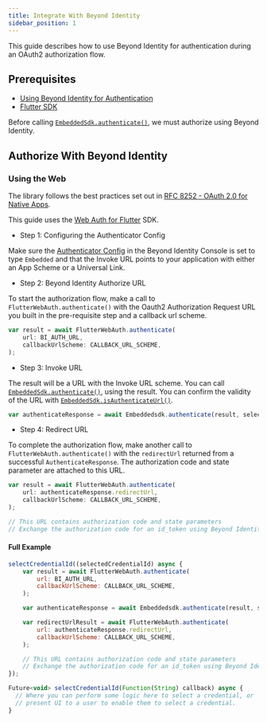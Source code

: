 ```yaml
---
title: Integrate With Beyond Identity
sidebar_position: 1
---
```


This guide describes how to use Beyond Identity for authentication during an OAuth2 authorization flow.

## Prerequisites

 - [Using Beyond Identity for Authentication](../../using-bi-for-auth)
 - [Flutter SDK](overview)

Before calling [`EmbeddedSdk.authenticate()`](overview#authentication), we must authorize using Beyond Identity.

## Authorize With Beyond Identity

### Using the Web

The library follows the best practices set out in [RFC 8252 - OAuth 2.0 for Native Apps](https://tools.ietf.org/html/rfc8252).

This guide uses the [Web Auth for Flutter](https://github.com/LinusU/flutter_web_auth) SDK.

 - Step 1: Configuring the Authenticator Config

Make sure the [Authenticator Config](/docs/v1/platform-overview/authenticator-config#embedded) in the Beyond Identity Console is set to type `Embedded` and that the Invoke URL points to your application with either an App Scheme or a Universal Link.

 - Step 2: Beyond Identity Authorize URL

To start the authorization flow, make a call to `FlutterWebAuth.authenticate()` with the Oauth2 Authorization Request URL you built in the pre-requisite step and a callback url scheme.

```javascript
var result = await FlutterWebAuth.authenticate(
    url: BI_AUTH_URL,
    callbackUrlScheme: CALLBACK_URL_SCHEME,
);
```

 - Step 3: Invoke URL

The result will be a URL with the Invoke URL scheme. You can call [`EmbeddedSdk.authenticate()`](overview#authentication), using the result. You can confirm the validity of the URL with [`EmbeddedSdk.isAuthenticateUrl()`](overview#authenticate-url-validation).

```javascript
var authenticateResponse = await Embeddedsdk.authenticate(result, selectedCredentialId);
```

 - Step 4: Redirect URL

To complete the authorization flow, make another call to `FlutterWebAuth.authenticate()` with the `redirectUrl` returned from a successful `AuthenticateResponse`. The authorization code and state parameter are attached to this URL.

```javascript
var result = await FlutterWebAuth.authenticate(
    url: authenticateResponse.redirectUrl,
    callbackUrlScheme: CALLBACK_URL_SCHEME,
);

// This URL contains authorization code and state parameters
// Exchange the authorization code for an id_token using Beyond Identity's token endpoint.
```

#### Full Example

```javascript
selectCredentialId((selectedCredentialId) async {
    var result = await FlutterWebAuth.authenticate(
        url: BI_AUTH_URL,
        callbackUrlScheme: CALLBACK_URL_SCHEME,
    );

    var authenticateResponse = await Embeddedsdk.authenticate(result, selectedCredentialId);

    var redirectUrlResult = await FlutterWebAuth.authenticate(
        url: authenticateResponse.redirectUrl,
        callbackUrlScheme: CALLBACK_URL_SCHEME,
    );

    // This URL contains authorization code and state parameters
    // Exchange the authorization code for an id_token using Beyond Identity's token endpoint.
});

Future<void> selectCredentialId(Function(String) callback) async {
  // Where you can perform some logic here to select a credential, or
  // present UI to a user to enable them to select a credential.
}
```
